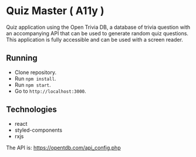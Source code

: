 # Quiz Master ( A11y )
Quiz application using the Open Trivia DB, a database of trivia question with an accompanying API that can be used to generate random quiz questions.
This application is fully accessible and can be used with a screen reader.

## Running
- Clone repository.
- Run `npm install`.
- Run `npm start`.
- Go to `http://localhost:3000`.

## Technologies
* react
* styled-components
* rxjs

The API is: https://opentdb.com/api_config.php
